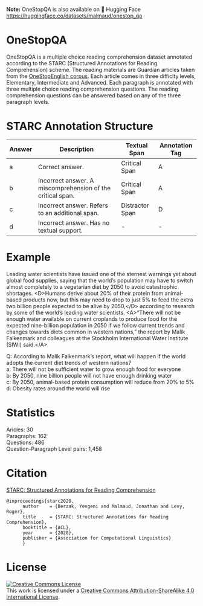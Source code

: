 **Note:** OneStopQA is also available on 🤗 Hugging Face https://huggingface.co/datasets/malmaud/onestop_qa

# OneStopQA

OneStopQA is a multiple choice reading comprehension dataset annotated according to the STARC (Structured Annotations for Reading Comprehension) scheme. The reading materials are Guardian articles taken from the [OneStopEnglish corpus](https://github.com/nishkalavallabhi/OneStopEnglishCorpus). Each article comes in three difficlty levels, Elementary, Intermediate and Advanced. Each paragraph is annotated with three multiple choice reading comprehension questions. The reading comprehension questions can be answered based on any of the three paragraph levels.

# STARC Annotation Structure

| Answer | Description | Textual Span | Annotation Tag
| --- | --- | --- | --- |
| a | Correct answer. | Critical Span | A |
| b | Incorrect answer. A miscomprehension of the critical span. | Critical Span |A|
| c | Incorrect answer. Refers to an additional span. | Distractor Span | D|
| d | Incorrect answer. Has no textual support. | - | - |

# Example

Leading water scientists have issued one of the sternest warnings yet about global food supplies, saying that the world’s population may have to switch almost completely to a vegetarian diet by 2050 to avoid catastrophic shortages. \<D\>Humans derive about 20% of their protein from animal-based products now, but this may need to drop to just 5% to feed the extra two billion people expected to be alive by 2050,\</D\> according to research by some of the world’s leading water scientists. \<A\>“There will not be enough water available on current croplands to produce food for the expected nine-billion population in 2050 if we follow current trends and changes towards diets common in western nations,” the report by Malik Falkenmark and colleagues at the Stockholm International Water Institute (SIWI) said.\</A\>

Q: According to Malik Falkenmark’s report, what will happen if the world adopts the current diet trends of western nations?  
a: There will not be sufficient water to grow enough food for everyone  
b: By 2050, nine billion people will not have enough drinking water  
c: By 2050, animal-based protein consumption will reduce from 20% to 5%  
d: Obesity rates around the world will rise  

# Statistics
Aricles: 30  
Paragraphs: 162  
Questions: 486  
Question-Paragraph Level pairs: 1,458  

# Citation
[STARC: Structured Annotations for Reading Comprehension](http://people.csail.mit.edu/berzak/papers/acl2020.pdf)  
```
@inproceedings{starc2020,  
      author    = {Berzak, Yevgeni and Malmaud, Jonathan and Levy, Roger},  
      title     = {STARC: Structured Annotations for Reading Comprehension},  
      booktitle = {ACL},  
      year      = {2020},  
      publisher = {Association for Computational Linguistics} 
      }
```

# License
<a rel="license" href="http://creativecommons.org/licenses/by-sa/4.0/"><img alt="Creative Commons License" style="border-width:0" src="https://i.creativecommons.org/l/by-sa/4.0/88x31.png" /></a><br />This work is licensed under a <a rel="license" href="http://creativecommons.org/licenses/by-sa/4.0/">Creative Commons Attribution-ShareAlike 4.0 International License</a>.

